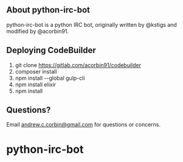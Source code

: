 ## About python-irc-bot

python-irc-bot is a python IRC bot, originally written by @kstigs and modified by @acorbin91.

## Deploying CodeBuilder

1. git clone https://gitlab.com/acorbin91/codebuilder
2. composer install
3. npm install --global gulp-cli
4. npm install elixir
5. npm install

## Questions?

Email [andrew.c.corbin@gmail.com](mailto:andrew.c.corbin@gmail.com) for questions or concerns.
# python-irc-bot
